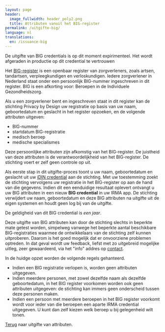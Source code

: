 ```yaml
---
layout: page
header:
  image_fullwidth: header_poly2.png
  title: Attributen vanuit het BIG-register
permalink: /uitgifte-big/
language: nl
translations:
  en: /issuance-big
---
```


De uitgifte van BIG credentials is op dit moment expirimenteel. Het wordt
afgeraden in productie op dit credential te vertrouwen

Het [BIG-register](https://www.bigregister.nl/) is een openbaar
register van zorgverleners, zoals artsen, tandartsen, verpleegkundigen
en verloskundigen.  Iedere zorgverlener in Nederland staat onder een
persoonlijk BIG-nummer ingeschreven in dit register. BIG is een
afkorting voor: Beroepen in de Individuele Gezondheidszorg.

Als u een zorgverlener bent en ingeschreven staat in dit register kan
de stichting Privacy by Design uw registratie op basis van uw naam,
geboortedatum en geslacht in het register opzoeken, en de volgende
attributen uitgeven:

 * BIG-nummer
 * startdatum BIG-registratie
 * medisch beroep
 * medische specialismes

Deze persoonlijke attributen zijn afkomstig van het BIG-register.  De
juistheid van deze attributen is de verantwoordelijkheid van het
BIG-register. De stichting voert er zelf geen controle op uit.

Als eerste stap in dit uitgifte-proces toont u uw naam, geboortedatum
en geslacht uit uw [iDIN credential](/uitgifte-idin) aan de
stichting. Met uw toestemming zoekt de stichting vervolgens uw
registratie in het BIG-register op aan de hand van die
gegevens. Indien dit een eenduidige resultaat oplevert ontvangt u uw
BIG attributen in een nieuw **BIG credential** in uw IRMA app. De
stichting verwijdert uw naam, geboortedatum en deze BIG attributen na
uitgifte uit de eigen systemen en houdt geen log bij van de uitgifte.

De geldigheid van dit BIG credential is *een jaar*.

Deze uitgifte van BIG attributen kan door de stichting slechts in
beperkte mate getest worden, simpelweg vanwege het beperkte aantal
beschikbare BIG-registraties waarmee de ontwikkelaars van de stichting
zelf kunnen uitproberen. Daarom is het goed mogelijk dat er
onvoorziene problemen optreden. In dat geval wordt uw feedback, liefst
met zo uitgebreid mogelijke uitleg, zeer gewaardeerd, via het "info"
addres op [contact](/contact).

In de huidge opzet worden de volgende regels gehanteerd.

* Indien een BIG registratie verlopen is, worden geen attributen
  uitgegeven.
* Indien meerdere personen, met zowel dezelfde naam als dezelfde
  geboortedatum, in het BIG register voorkomen worden ook geen
  attributen uitgegeven: de stichting kan immers geen onderscheid
  tussen deze personen maken.
* Indien een persoon met meerdere beroepen in het BIG register
  voorkomt wordt voor ieder van die beroepen een aparte IRMA
  credential uitgegeven. U kunt dan zelf kiezen welk beroep u bij
  gelegenheid wilt tonen.

[Terug](/uitgifte) naar uitgifte van attributen.
